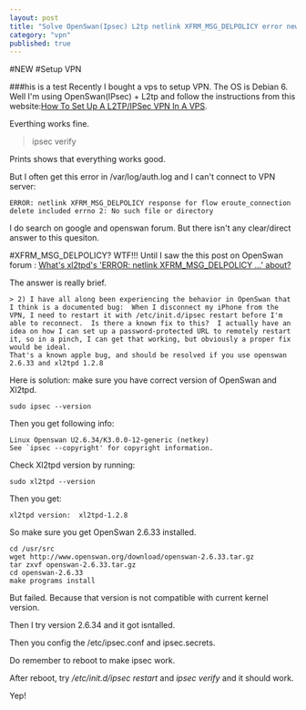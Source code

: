 ```yaml
--- 
layout: post
title: "Solve OpenSwan(Ipsec) L2tp netlink XFRM_MSG_DELPOLICY error new"
category: "vpn"
published: true
---
```


#NEW
#Setup VPN

###his is a test
Recently I bought a vps to setup VPN. The OS is Debian 6.
Well I'm using OpenSwan(IPsec) + L2tp and follow the instructions from this website:[How To Set Up A L2TP/IPSec VPN In A VPS](http://freenuts.com/how-to-set-up-a-l2tpipsec-vpn-in-a-vps/#iJeUrbJARCIcU8jk.99).

Everthing works fine. 

>  ipsec verify 

Prints shows that everything works good. 

But I often get this error in /var/log/auth.log and I can't connect to VPN server:

	ERROR: netlink XFRM_MSG_DELPOLICY response for flow eroute_connection delete included errno 2: No such file or directory	
	
I do search on google and openswan forum. But there isn't any clear/direct answer to this quesiton.

#XFRM_MSG_DELPOLICY? WTF!!!
Until I saw the this post on OpenSwan forum : 
		[What's xl2tpd's 'ERROR: netlink XFRM_MSG_DELPOLICY ...' about?](https://lists.openswan.org/pipermail/users/2011-April/020411.html)

The answer is really brief.

	> 2) I have all along been experiencing the behavior in OpenSwan that I think is a documented bug:  When I disconnect my iPhone from the VPN, I need to restart it with /etc/init.d/ipsec restart before I'm able to reconnect.  Is there a known fix to this?  I actually have an idea on how I can set up a password-protected URL to remotely restart it, so in a pinch, I can get that working, but obviously a proper fix would be ideal.
	That's a known apple bug, and should be resolved if you use openswan 2.6.33 and xl2tpd 1.2.8

Here is solution: make sure you have correct version of OpenSwan and Xl2tpd.

	sudo ipsec --version	

Then you get following info:
	
	Linux Openswan U2.6.34/K3.0.0-12-generic (netkey)
	See `ipsec --copyright' for copyright information.

Check Xl2tpd version by running:
	
	sudo xl2tpd --version
	
Then you get:
	
	xl2tpd version:  xl2tpd-1.2.8

So make sure you get OpenSwan 2.6.33 installed. 

	cd /usr/src
	wget http://www.openswan.org/download/openswan-2.6.33.tar.gz
	tar zxvf openswan-2.6.33.tar.gz
	cd openswan-2.6.33
	make programs install

But failed. Because that version is not compatible with current kernel version.

Then I try version 2.6.34 and it got isntalled.

Then you config the /etc/ipsec.conf and ipsec.secrets.

Do remember to reboot to make ipsec work.

After reboot, try */etc/init.d/ipsec restart* and *ipsec verify*  and it should work.

Yep!